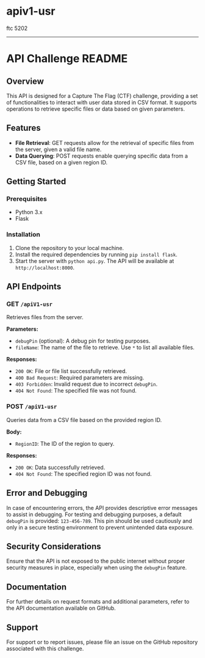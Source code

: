 # apiv1-usr
ftc 5202
_________

# API Challenge README

## Overview

This API is designed for a Capture The Flag (CTF) challenge, providing a set of functionalities to interact with user data stored in CSV format. It supports operations to retrieve specific files or data based on given parameters.

## Features

- **File Retrieval**: GET requests allow for the retrieval of specific files from the server, given a valid file name.
- **Data Querying**: POST requests enable querying specific data from a CSV file, based on a given region ID.

## Getting Started

### Prerequisites

- Python 3.x
- Flask

### Installation

1. Clone the repository to your local machine.
2. Install the required dependencies by running `pip install flask`.
3. Start the server with `python api.py`. The API will be available at `http://localhost:8000`.

## API Endpoints

### GET `/apiV1-usr`

Retrieves files from the server.

**Parameters:**

- `debugPin` (optional): A debug pin for testing purposes.
- `fileName`: The name of the file to retrieve. Use `*` to list all available files.

**Responses:**

- `200 OK`: File or file list successfully retrieved.
- `400 Bad Request`: Required parameters are missing.
- `403 Forbidden`: Invalid request due to incorrect `debugPin`.
- `404 Not Found`: The specified file was not found.

### POST `/apiV1-usr`

Queries data from a CSV file based on the provided region ID.

**Body:**

- `RegionID`: The ID of the region to query.

**Responses:**

- `200 OK`: Data successfully retrieved.
- `404 Not Found`: The specified region ID was not found.

## Error and Debugging

In case of encountering errors, the API provides descriptive error messages to assist in debugging. For testing and debugging purposes, a default `debugPin` is provided: `123-456-789`. This pin should be used cautiously and only in a secure testing environment to prevent unintended data exposure.

## Security Considerations

Ensure that the API is not exposed to the public internet without proper security measures in place, especially when using the `debugPin` feature.

## Documentation

For further details on request formats and additional parameters, refer to the API documentation available on GitHub.

## Support

For support or to report issues, please file an issue on the GitHub repository associated with this challenge.
